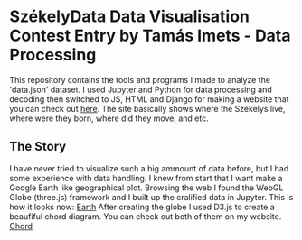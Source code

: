 # SzékelyData Data Visualisation Contest Entry by Tamás Imets - Data Processing

This repository contains the tools and programs I made to analyze the 'data.json' dataset. I used Jupyter and Python for data processing and decoding then switched to JS, HTML and Django for making a website that you can check out [here](http://imetomi.pythonanywhere.com). The site basically shows where the Székelys live, where were they born, where did they move, and etc. 

## The Story
I have never tried to visualize such a big ammount of data before, but I had some experience with data handling. I knew from start that I want make a Google Earth like geographical plot. Browsing the web I found the WebGL Globe (three.js) framework and I built up the cralified data in Jupyter. This is how it looks now: [Earth](https://github.com/Imetomi/szekelydata-data-analysis/blob/master/earth.PNG)
After creating the globe I used D3.js to create a beaufiful chord diagram. You can check out both of them on my website. [Chord](https://github.com/Imetomi/szekelydata-data-analysis/blob/master/chord.PNG)
